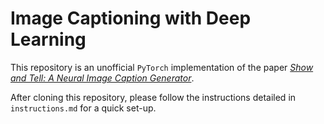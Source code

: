 # Image Captioning with Deep Learning

This repository is an unofficial `PyTorch` implementation of the paper [_Show and Tell: A Neural Image Caption Generator_](https://arxiv.org/pdf/1411.4555.pdf).

After cloning this repository, please follow the instructions detailed in `instructions.md` for a quick set-up.
